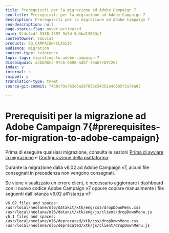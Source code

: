 ```yaml
---
title: Prerequisiti per la migrazione ad Adobe Campaign 7
seo-title: Prerequisiti per la migrazione ad Adobe Campaign 7
description: Prerequisiti per la migrazione ad Adobe Campaign 7
seo-description: null
page-status-flag: never-activated
uuid: 9f4e4cdf-5338-4597-9d9d-5a3bd13033c7
contentOwner: sauviat
products: SG_CAMPAIGN/CLASSIC
audience: migration
content-type: reference
topic-tags: migrating-to-adobe-campaign-7
discoiquuid: a3bbd8cc-97c6-4b08-adbf-76ab77b97262
index: y
internal: n
snippet: y
translation-type: tm+mt
source-git-commit: f460c79a763c6a207656c54351a4c685f2a78a03

---
```



# Prerequisiti per la migrazione ad Adobe Campaign 7{#prerequisites-for-migration-to-adobe-campaign}

Prima di eseguire qualsiasi migrazione, consulta le sezioni [Prima di avviare la migrazione](../../migration/using/before-starting-migration.md) e [Configurazione della piattaforma](../../migration/using/configuring-your-platform.md) .

Durante la migrazione dalla v6.02 ad Adobe Campaign v7, alcuni file consegnati in precedenza non vengono consegnati.

Se viene visualizzato un errore client, è necessario aggiornare i dashboard con il nuovo codice Adobe Campaign v7 oppure copiare manualmente i file seguenti dall&#39;istanza v6.02 all&#39;istanza v7:

```
v6.02 files and spaces:
/usr/local/neolane/nl6/datakit/xtk/eng/css/dropDownMenu.css
/usr/local/neolane/nl6/datakit/xtk/eng/js/client/dropDownMenu.js
v6.1 files and spaces:
/usr/local/neolane/nl6/deprecated/xtk/css/dropDownMenu.css
/usr/local/neolane/nl6/deprecated/xtk/js/client/dropDownMenu.js  
```
